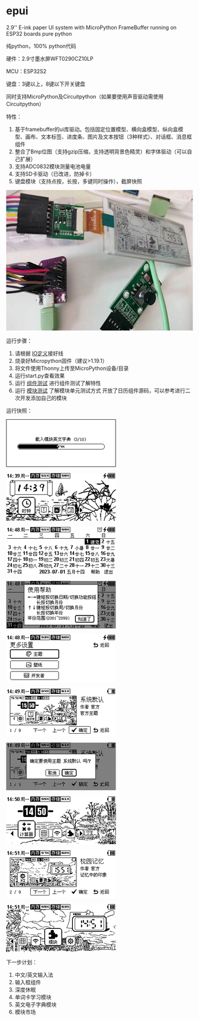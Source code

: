 # epui
2.9'' E-ink paper UI system with MicroPython FrameBuffer running on ESP32 boards
pure python

纯python，100% python代码

硬件：2.9寸墨水屏WFT0290CZ10LP

MCU：ESP32S2

键盘：3键以上，8键以下开关键盘

同时支持MicroPython及Circuitpython（如果要使用声音驱动需使用Circuitpython）

特性：
1. 基于framebuffer的ui库驱动。包括固定位置模型、横向盒模型、纵向盒模型、画布、文本标签、进度条、图片及文本按钮（3种样式）、对话框、消息框组件
2. 整合了Bmp位图（支持gzip压缩，支持透明背景色精灵）和字体驱动（可以自己扩展）
3. 支持ADC0832模块测量电池电量
4. 支持SD卡驱动（已改进，防掉卡）
5. 键盘模块（支持点按，长按，多键同时操作），截屏快照

![image](https://github.com/foxmale007/epui/blob/main/screenshot/hardware.jpg)

运行步骤：
1. 请根据 [IO定义](https://github.com/foxmale007/epui/blob/main/driver/driver_def.py)接好线
2. 烧录好Micropython固件（建议>1.19.1）
3. 将文件使用Thonny上传至MicroPython设备/目录
4. 运行start.py查看效果
5. 运行 [组件测试](https://github.com/foxmale007/epui/blob/main/tests/widgets_test.py) 进行组件测试了解特性
6. 运行 [模块测试](https://github.com/foxmale007/epui/blob/main/tests/module_test.py) 了解模块单元测试方式
开放了日历组件源码，可以参考进行二次开发添加自己的模块

运行快照：

![image](https://github.com/foxmale007/epui/blob/main/screenshot/snap20230710144713.png)

![image](https://github.com/foxmale007/epui/blob/main/screenshot/snap20230710143945.png)

![image](https://github.com/foxmale007/epui/blob/main/screenshot/snap20230710144801.png)

![image](https://github.com/foxmale007/epui/blob/main/screenshot/snap20230710144813.png)

![image](https://github.com/foxmale007/epui/blob/main/screenshot/snap20230710144856.png)

![image](https://github.com/foxmale007/epui/blob/main/screenshot/snap20230710144909.png)

![image](https://github.com/foxmale007/epui/blob/main/screenshot/snap20230710144915.png)

![image](https://github.com/foxmale007/epui/blob/main/screenshot/snap20230710145028.png)

![image](https://github.com/foxmale007/epui/blob/main/screenshot/snap20230710145116.png)

![image](https://github.com/foxmale007/epui/blob/main/screenshot/snap20230710145145.png)

下一步计划：

1. 中文/英文输入法
2. 输入框组件
3. 深度休眠
4. 单词卡学习模块
5. 英文电子字典模块
6. 模块市场
